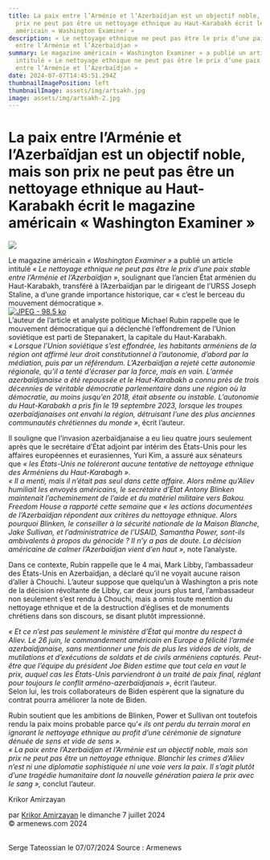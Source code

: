```yaml
---
title: La paix entre l’Arménie et l’Azerbaïdjan est un objectif noble, mais son
  prix ne peut pas être un nettoyage ethnique au Haut-Karabakh écrit le magazine
  américain « Washington Examiner »
description: « Le nettoyage ethnique ne peut pas être le prix d’une paix stable
  entre l’Arménie et l’Azerbaïdjan »
summary: Le magazine américain « Washington Examiner » a publié un article
  intitulé « Le nettoyage ethnique ne peut pas être le prix d’une paix stable
  entre l’Arménie et l’Azerbaïdjan »
date: 2024-07-07T14:45:51.294Z
thumbnailImagePosition: left
thumbnailImage: assets/img/artsakh.jpg
image: assets/img/artsakh-2.jpg
---
```

<!--StartFragment-->

# La paix entre l’Arménie et l’Azerbaïdjan est un objectif noble, mais son prix ne peut pas être un nettoyage ethnique au Haut-Karabakh écrit le magazine américain « Washington Examiner »

![](https://www.armenews.com/IMG/arton117634.jpg)

Le magazine américain *« Washington Examiner »* a publié un article intitulé *« Le nettoyage ethnique ne peut pas être le prix d’une paix stable entre l’Arménie et l’Azerbaïdjan »*, soulignant que l’ancien État arménien du Haut-Karabakh, transféré à l’Azerbaïdjan par le dirigeant de l’URSS Joseph Staline, a d’une grande importance historique, car « c’est le berceau du mouvement démocratique ».\
[![JPEG - 98.5 ko](https://www.armenews.com/local/cache-vignettes/L670xH443/45-26-efa38.jpg?1720352418)](https://www.armenews.com/IMG/jpg/f/6/e/45-26.jpg "jpg/f/6/e/45-26.jpg")\
L’auteur de l’article et analyste politique Michael Rubin rappelle que le mouvement démocratique qui a déclenché l’effondrement de l’Union soviétique est parti de Stepanakert, la capitale du Haut-Karabakh.\
*« Lorsque l’Union soviétique s’est effondrée, les habitants arméniens de la région ont affirmé leur droit constitutionnel à l’autonomie, d’abord par la médiation, puis par un référendum. L’Azerbaïdjan a rejeté cette autonomie régionale, qu’il a tenté d’écraser par la force, mais en vain. L’armée azerbaïdjanaise a été repoussée et le Haut-Karabakh a connu près de trois décennies de véritable démocratie parlementaire dans une région où la démocratie, au moins jusqu’en 2018, était absente ou instable. L’autonomie du Haut-Karabakh a pris fin le 19 septembre 2023, lorsque les troupes azerbaïdjanaises ont envahi la région, détruisant l’une des plus anciennes communautés chrétiennes du monde »*, écrit l’auteur.

Il souligne que l’invasion azerbaïdjanaise a eu lieu quatre jours seulement après que le secrétaire d’État adjoint par intérim des États-Unis pour les affaires européennes et eurasiennes, Yuri Kim, a assuré aux sénateurs que *« les États-Unis ne toléreront aucune tentative de nettoyage ethnique des Arméniens du Haut-Karabagh »*.\
*« Il a menti, mais il n’était pas seul dans cette affaire. Alors même qu’Aliev humiliait les envoyés américains, le secrétaire d’État Antony Blinken maintenait l’acheminement de l’aide et du matériel militaire vers Bakou. Freedom House a rapporté cette semaine que « les actions documentées de l’Azerbaïdjan répondent aux critères du nettoyage ethnique. Alors pourquoi Blinken, le conseiller à la sécurité nationale de la Maison Blanche, Jake Sullivan, et l’administratrice de l’USAID, Samantha Power, sont-ils ambivalents à propos du génocide ? Il n’y a pas de doute. La décision américaine de calmer l’Azerbaïdjan vient d’en haut »*, note l’analyste.

Dans ce contexte, Rubin rappelle que le 4 mai, Mark Libby, l’ambassadeur des États-Unis en Azerbaïdjan, a déclaré qu’il ne voyait aucune raison d’aller à Chouchi. L’auteur suppose que quelqu’un à Washington a pris note de la décision révoltante de Libby, car deux jours plus tard, l’ambassadeur non seulement s’est rendu à Chouchi, mais a omis toute mention du nettoyage ethnique et de la destruction d’églises et de monuments chrétiens dans son discours, se disant plutôt impressionné.

*« Et ce n’est pas seulement le ministère d’État qui montre du respect à Aliev. Le 26 juin, le commandement américain en Europe a félicité l’armée azerbaïdjanaise, sans mentionner une fois de plus les vidéos de viols, de mutilations et d’exécutions de soldats et de civils arméniens capturés. Peut-être que l’équipe du président Joe Biden estime que tout cela en vaut le prix, auquel cas les États-Unis parviendront à un traité de paix final, réglant pour toujours le conflit arméno-azerbaïdjanais »*, écrit l’auteur.\
Selon lui, les trois collaborateurs de Biden espèrent que la signature du contrat pourra améliorer la note de Biden.

Rubin soutient que les ambitions de Blinken, Power et Sullivan ont toutefois rendu la paix moins probable parce qu’*« ils ont perdu du terrain moral en ignorant le nettoyage ethnique au profit d’une cérémonie de signature dénuée de sens et vide de sens ».*\
*« La paix entre l’Azerbaïdjan et l’Arménie est un objectif noble, mais son prix ne peut pas être un nettoyage ethnique. Blanchir les crimes d’Aliev n’est ni une diplomatie sophistiquée ni une voie vers la paix. Il s’agit plutôt d’une tragédie humanitaire dont la nouvelle génération paiera le prix avec le sang »,* conclut l’auteur.

Krikor Amirzayan

par [Krikor Amirzayan](https://www.armenews.com/spip.php?page=auteur&id_auteur=33) le dimanche 7 juillet 2024\
© armenews.com 2024

\
S﻿erge Tateossian le 07/07/2024    Source : Armenews